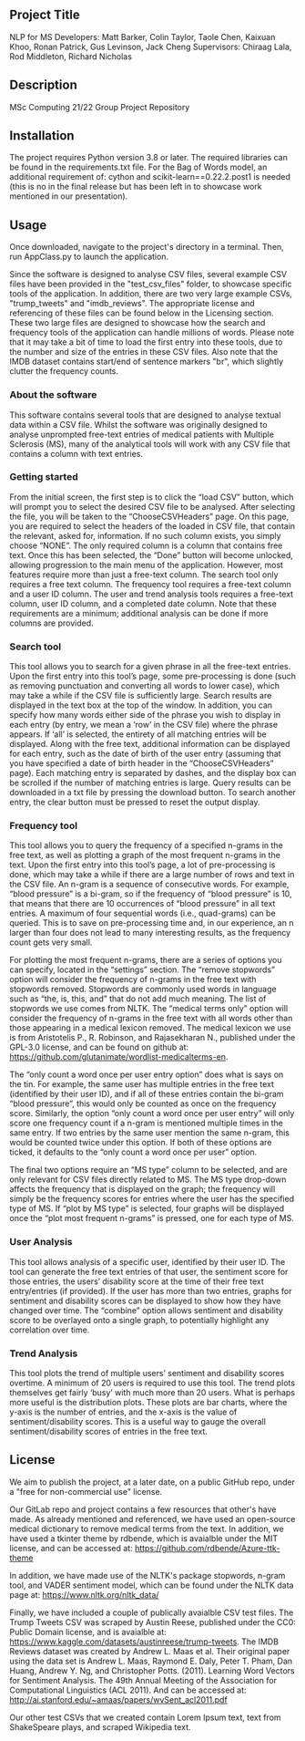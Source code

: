 ## Project Title
NLP for MS 
Developers: Matt Barker, Colin Taylor, Taole Chen, Kaixuan Khoo, Ronan Patrick, Gus Levinson, Jack Cheng
Supervisors: Chiraag Lala, Rod Middleton, Richard Nicholas 
## Description
MSc Computing 21/22 Group Project Repository

## Installation
The project requires Python version 3.8 or later. The required libraries can be found in the requirements.txt file. For the Bag of Words model, an additional requirement of: cython and scikit-learn==0.22.2.post1 is needed (this is no in the final release but has been left in to showcase work mentioned in our presentation).

## Usage
Once downloaded, navigate to the project's directory in a terminal. Then, run AppClass.py to launch the application.

Since the software is designed to analyse CSV files, several example CSV files have been provided in the "test_csv_files" folder, to showcase specific tools of the application. In addition, there are two very large example CSVs, "trump_tweets" and "imdb_reviews". The appropriate license and referencing of these files can be found below in the Licensing section. These two large files are designed to showcase how the search and frequency tools of the application can handle millions of words. Please note that it may take a bit of time to load the first entry into these tools, due to the number and size of the entries in these CSV files. Also note that the IMDB dataset contains start/end of sentence markers "br", which slightly clutter the frequency counts.

### About the software
This software contains several tools that are designed to analyse textual data within a CSV file. Whilst the software was originally designed to analyse unprompted free-text entries of medical patients with Multiple Sclerosis (MS), many of the analytical tools will work with any CSV file that contains a column with text entries. 

### Getting started
From the initial screen, the first step is to click the “load CSV” button, which will prompt you to select the desired CSV file to be analysed. After selecting the file, you will be taken to the “ChooseCSVHeaders” page. On this page, you are required to select the headers of the loaded in CSV file, that contain the relevant, asked for, information. If no such column exists, you simply choose “NONE”. The only required column is a column that contains free text. Once this has been selected, the “Done” button will become unlocked, allowing progression to the main menu of the application. However, most features require more than just a free-text column. The search tool only requires a free text column. The frequency tool requires a free-text column and a user ID column. The user and trend analysis tools requires a free-text column, user ID column, and a completed date column. Note that these requirements are a minimum; additional analysis can be done if more columns are provided.

### Search tool
This tool allows you to search for a given phrase in all the free-text entries. Upon the first entry into this tool’s page, some pre-processing is done (such as removing punctuation and converting all words to lower case), which may take a while if the CSV file is sufficiently large. Search results are displayed in the text box at the top of the window. In addition, you can specify how many words either side of the phrase you wish to display in each entry (by entry, we mean a ‘row’ in the CSV file) where the phrase appears. If ‘all’ is selected, the entirety of all matching entries will be displayed. Along with the free text, additional information can be displayed for each entry, such as the date of birth of the user entry (assuming that you have specified a date of birth header in the “ChooseCSVHeaders” page). 
Each matching entry is separated by dashes, and the display box can be scrolled if the number of matching entries is large. Query results can be downloaded in a txt file by pressing the download button. To search another entry, the clear button must be pressed to reset the output display.   

### Frequency tool
This tool allows you to query the frequency of a specified n-grams in the free text, as well as plotting a graph of the most frequent n-grams in the text. Upon the first entry into this tool’s page, a lot of pre-processing is done, which may take a while if there are a large number of rows and text in the CSV file. An n-gram is a sequence of consecutive words. For example, “blood pressure” is a bi-gram, so if the frequency of “blood pressure” is 10, that means that there are 10 occurrences of “blood pressure” in all text entries. A maximum of four sequential words (i.e., quad-grams) can be queried. This is to save on pre-processing time and, in our experience, an n larger than four does not lead to many interesting results, as the frequency count gets very small.

For plotting the most frequent n-grams, there are a series of options you can specify, located in the “settings” section. The “remove stopwords” option will consider the frequency of n-grams in the free text with stopwords removed. Stopwords are commonly used words in language such as “the, is, this, and” that do not add much meaning. The list of stopwords we use comes from NLTK. The “medical terms only” option will consider the frequency of n-grams in the free text with all words other than those appearing in a medical lexicon removed. The medical lexicon we use is from Aristotelis P., R. Robinson, and Rajasekharan N., published under the GPL-3.0 license, and can be found on github at: https://github.com/glutanimate/wordlist-medicalterms-en. 

The “only count a word once per user entry option” does what is says on the tin. For example, the same user has multiple entries in the free text (identified by their user ID), and if all of these entries contain the bi-gram “blood pressure”, this would only be counted as once on the frequency score. Similarly, the option “only count a word once per user entry” will only score one frequency count if a n-gram is mentioned multiple times in the same entry. If two entries by the same user mention the same n-gram, this would be counted twice under this option. If both of these options are ticked, it defaults to the “only count a word once per user” option.

The final two options require an “MS type” column to be selected, and are only relevant for CSV files directly related to MS. The MS type drop-down affects the frequency that is displayed on the graph; the frequency will simply be the frequency scores for entries where the user has the specified type of MS. If “plot by MS type” is selected, four graphs will be displayed once the “plot most frequent n-grams” is pressed, one for each type of MS. 

### User Analysis
This tool allows analysis of a specific user, identified by their user ID. The tool can generate the free text entries of that user, the sentiment score for those entries, the users’ disability score at the time of their free text entry/entries (if provided). If the user has more than two entries, graphs for sentiment and disability scores can be displayed to show how they have changed over time. The “combine” option allows sentiment and disability score to be overlayed onto a single graph, to potentially highlight any correlation over time.

### Trend Analysis
This tool plots the trend of multiple users’ sentiment and disability scores overtime. A minimum of 20 users is required to use this tool. The trend plots themselves get fairly ‘busy’ with much more than 20 users. What is perhaps more useful is the distribution plots. These plots are bar charts, where the y-axis is the number of entries, and the x-axis is the value of sentiment/disability scores. This is a useful way to gauge the overall sentiment/disability scores of entries in the free text.  


## License
We aim to publish the project, at a later date, on a public GitHub repo, under a "free for non-commercial use" license. 

Our GitLab repo and project contains a few resources that other's have made. As already mentioned and referenced, we have used an open-source medical dictionary to remove medical terms from the text. In addition, we have used a tkinter theme by rdbende, which is avaialble under the MIT license, and can be accessed at: https://github.com/rdbende/Azure-ttk-theme

In addition, we have made use of the NLTK's package stopwords, n-gram tool, and VADER sentiment model, which can be found under the NLTK data page at: https://www.nltk.org/nltk_data/

Finally, we have included a couple of publically avaialble CSV test files. The Trump Tweets CSV was scraped by Austin Reese, published under the CC0: Public Domain license, and is avaialble at: https://www.kaggle.com/datasets/austinreese/trump-tweets. The IMDB Reviews dataset was created by Andrew L. Maas et al. Their original paper using the data set is Andrew L. Maas, Raymond E. Daly, Peter T. Pham, Dan Huang, Andrew Y. Ng, and Christopher Potts. (2011). Learning Word Vectors for Sentiment Analysis. The 49th Annual Meeting of the Association for Computational Linguistics (ACL 2011). And can be accessed at: http://ai.stanford.edu/~amaas/papers/wvSent_acl2011.pdf 

Our other test CSVs that we created contain Lorem Ipsum text, text from ShakeSpeare plays, and scraped Wikipedia text.
